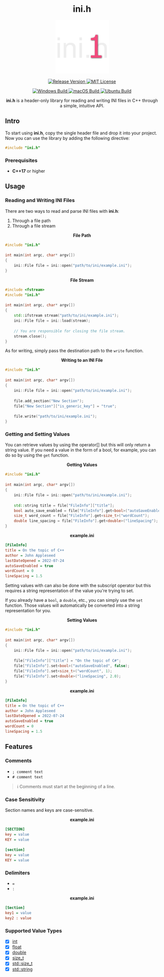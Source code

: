 <h1 align="center">ini.h</h1>

<div align="center">
    <picture>
        <source media="(prefers-color-scheme: dark)"
                srcset="https://raw.githubusercontent.com/giosali/ini.h/main/ext/logo-dark.png">
        <source media="(prefers-color-scheme: light)"
                srcset="https://raw.githubusercontent.com/giosali/ini.h/main/ext/logo-light.png">
        <img src="https://raw.githubusercontent.com/giosali/ini.h/main/ext/logo-dark.png"
             alt="Logo"
             width="175">
    </picture>
</div>

<p align="center">
    <a href="https://github.com/giosali/ini.h/releases">
        <img src="https://img.shields.io/github/v/release/giosali/ini.h"
             alt="Release Version">
    </a>
    <a href="https://github.com/giosali/ini.h/blob/main/LICENSE">
        <img src="https://img.shields.io/github/license/giosali/ini.h"
             alt="MIT License">
    </a>
</p>

<p align="center">
    <a href="https://github.com/giosali/ini.h/actions/workflows/windows.yml">
        <img src="https://github.com/giosali/ini.h/actions/workflows/windows.yml/badge.svg"
             alt="Windows Build">
    </a>
    <a href="https://github.com/giosali/ini.h/actions/workflows/macos.yml">
        <img src="https://github.com/giosali/ini.h/actions/workflows/macos.yml/badge.svg"
             alt="macOS Build">
    </a>
    <a href="https://github.com/giosali/ini.h/actions/workflows/ubuntu.yml">
        <img src="https://github.com/giosali/ini.h/actions/workflows/ubuntu.yml/badge.svg"
             alt="Ubuntu Build">
    </a>
</p>

<p align="center">
    <b>ini.h</b> is a header-only library for reading and writing INI files in C++ through a simple, intuitive API.
</p>

## Intro

To start using **ini.h**, copy the single header file and drop it into your project. Now you can use the library by adding the following directive: 

```cpp
#include "ini.h"
```

### Prerequisites

* **C++17** or higher

## Usage

### Reading and Writing INI Files

There are two ways to read and parse INI files with **ini.h**:

1. Through a file path
2. Through a file stream

<p align="center">
    <b>File Path</b>
</p>

```cpp
#include "ini.h"

int main(int argc, char* argv[])
{
    ini::File file = ini::open("path/to/ini/example.ini");
}
```

<p align="center">
    <b>File Stream</b>
</p>

```cpp
#include <fstream>
#include "ini.h"

int main(int argc, char* argv[])
{
    std::ifstream stream("path/to/ini/example.ini");
    ini::File file = ini::load(stream);

    // You are responsible for closing the file stream.
    stream.close();
}
```

As for writing, simply pass the destination path to the `write` function.

<p align="center">
    <b>Writing to an INI File</b>
</p>

```cpp
#include "ini.h"

int main(int argc, char* argv[])
{
    ini::File file = ini::open("path/to/ini/example.ini");

    file.add_section("New Section");
    file["New Section"]["is_generic_key"] = "true";

    file.write("path/to/ini/example.ini");
}
```

### Getting and Setting Values

You can retrieve values by using the operator[] but this will only return a string value. If you need a value in the form of a bool, for example, you can do so by using the `get` function.

<p align="center">
    <b>Getting Values</b>
</p>

```cpp
#include "ini.h"

int main(int argc, char* argv[])
{
    ini::File file = ini::open("path/to/ini/example.ini");

    std::string title = file["FileInfo"]["title"];
    bool auto_save_enabled = file["FileInfo"].get<bool>("autoSaveEnabled"):
    size_t word_count = file["FileInfo"].get<size_t>("wordCount");
    double line_spacing = file["FileInfo"].get<double>("lineSpacing");
}
```

<p align="center">
    <b>example.ini</b>
</p>

```ini
[FileInfo]
title = On the topic of C++
author = John Appleseed
lastDateOpened = 2022-07-24
autoSaveEnabled = true
wordCount = 0
lineSpacing = 1.5
```

Setting values with can also be done with the subscript operator but this requires a string representation of the value you're trying to set.

If you already have a `bool`, a `double`, etc., you can simply use the `set` function. Those values will automatically be converted into a string representation for you.

<p align="center">
    <b>Setting Values</b>
</p>

```cpp
#include "ini.h"

int main(int argc, char* argv[])
{
    ini::File file = ini::open("path/to/ini/example.ini");

    file["FileInfo"]["title"] = "On the topic of C#";
    file["FileInfo"].set<bool>("autoSaveEnabled", false);
    file["FileInfo"].set<size_t>("wordCount", 1);
    file["FileInfo"].set<double>("lineSpacing", 2.0);
}
```

<p align="center">
    <b>example.ini</b>
</p>

```ini
[FileInfo]
title = On the topic of C++
author = John Appleseed
lastDateOpened = 2022-07-24
autoSaveEnabled = true
wordCount = 0
lineSpacing = 1.5
```

## Features

### Comments

- `; comment text`
- `# comment text`

> ℹ️ Comments must start at the beginning of a line.

### Case Sensitivity

Section names and keys are case-sensitive.

<p align="center">
    <b>example.ini</b>
</p>

```ini
[SECTION]
key = value
KEY = value

[section]
key = value
KEY = value
```

### Delimiters

- `=`
- `:`

<p align="center">
    <b>example.ini</b>
</p>

 ```ini
[Section]
key1 = value
key2 : value
```

### Supported Value Types

- [x] [int](https://en.cppreference.com/w/cpp/language/types)
- [x] [float](https://en.cppreference.com/w/cpp/language/types)
- [x] [double](https://en.cppreference.com/w/cpp/language/types)
- [x] [size_t](https://en.cppreference.com/w/c/types/size_t)
- [x] [std::size_t](https://en.cppreference.com/w/cpp/types/size_t)
- [x] [std::string](https://en.cppreference.com/w/cpp/string/basic_string)